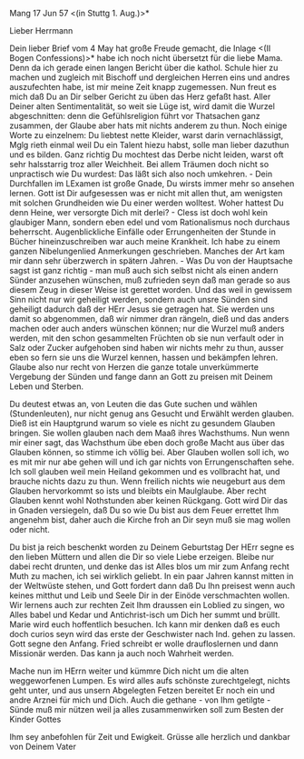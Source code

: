  Mang 17 Jun 57
 <(in Stuttg 1. Aug.)>*

Lieber Herrmann

Dein lieber Brief vom 4 May hat große Freude gemacht, die Inlage <(II Bogen Confessions)>* habe ich noch nicht übersetzt für die liebe Mama. Denn da ich gerade einen langen Bericht über die kathol. Schule hier zu machen und zugleich mit Bischoff und dergleichen Herren eins und andres auszufechten habe, ist mir meine Zeit knapp zugemessen. Nun freut es mich daß Du an Dir selber Gericht zu üben das Herz gefaßt hast. Aller Deiner alten Sentimentalität, so weit sie Lüge ist, wird damit die Wurzel abgeschnitten: denn die Gefühlsreligion führt vor Thatsachen ganz zusammen, der Glaube aber hats mit nichts anderem zu thun. Noch einige Worte zu einzelnem: Du liebtest nette Kleider, warst darin vernachlässigt, Mglg rieth einmal weil Du ein Talent hiezu habst, solle man lieber dazuthun und es bilden. Ganz richtig Du mochtest das Derbe nicht leiden, warst oft sehr halsstarrig troz aller Weichheit. Bei allem Träumen doch nicht so unpractisch wie Du wurdest: Das läßt sich also noch umkehren. - Dein Durchfallen im LExamen ist große Gnade, Du wirsts immer mehr so ansehen lernen. Gott ist Dir aufgesessen was er nicht mit allen thut, am wenigsten mit solchen Grundheiden wie Du einer werden wolltest. Woher hattest Du denn Heine, wer versorgte Dich mit derlei? - Cless ist doch wohl kein glaubiger Mann, sondern eben edel und vom Rationalismus noch durchaus beherrscht. Augenblickliche Einfälle oder Errungenheiten der Stunde in Bücher hineinzuschreiben war auch meine Krankheit. Ich habe zu einem ganzen Nibelungenlied Anmerkungen geschrieben. Manches der Art kam mir dann sehr überzwerch in spätern Jahren. - Was Du von der Hauptsache sagst ist ganz richtig - man muß auch sich selbst nicht als einen andern Sünder anzusehen wünschen, muß zufrieden seyn daß man gerade so aus diesem Zeug in dieser Weise ist gerettet worden. Und das weil in gewissem Sinn nicht nur wir geheiligt werden, sondern auch unsre Sünden sind geheiligt dadurch daß der HErr Jesus sie getragen hat. Sie werden uns damit so abgenommen, daß wir nimmer dran rängeln, dieß und das anders machen oder auch anders wünschen können; nur die Wurzel muß anders werden, mit den schon gesammelten Früchten ob sie nun verfault oder in Salz oder Zucker aufgehoben sind haben wir nichts mehr zu thun, ausser eben so fern sie uns die Wurzel kennen, hassen und bekämpfen lehren. Glaube also nur recht von Herzen die ganze totale unverkümmerte Vergebung der Sünden und fange dann an Gott zu preisen mit Deinem Leben und Sterben.

Du deutest etwas an, von Leuten die das Gute suchen und wählen (Stundenleuten), nur nicht genug ans Gesucht und Erwählt werden glauben. Dieß ist ein Hauptgrund warum so viele es nicht zu gesundem Glauben bringen. Sie wollen glauben nach dem Maaß ihres Wachsthums. Nun wenn mir einer sagt, das Wachsthum übe eben doch große Macht aus über das Glauben können, so stimme ich völlig bei. Aber Glauben wollen soll ich, wo es mit mir nur abe gehen will und ich gar nichts von Errungenschaften sehe. Ich soll glauben weil mein Heiland gekommen und es vollbracht hat, und brauche nichts dazu zu thun. Wenn freilich nichts wie neugeburt aus dem Glauben hervorkommt so ists und bleibts ein Maulglaube. Aber recht Glauben kennt wohl Nothstunden aber keinen Rückgang. Gott wird Dir das in Gnaden versiegeln, daß Du so wie Du bist aus dem Feuer errettet Ihm angenehm bist, daher auch die Kirche froh an Dir seyn muß sie mag wollen oder nicht.

Du bist ja reich beschenkt worden zu Deinem Geburtstag Der HErr segne es den lieben Müttern und allen die Dir so viele Liebe erzeigen. Bleibe nur dabei recht drunten, und denke das ist Alles blos um mir zum Anfang recht Muth zu machen, ich sei wirklich geliebt. In ein paar Jahren kannst mitten in der Weltwüste stehen, und Gott fordert dann daß Du Ihn preisest wenn auch keines mitthut und Leib und Seele Dir in der Einöde verschmachten wollen. Wir lernens auch zur rechten Zeit Ihm draussen ein Loblied zu singen, wo Alles babel und Kedar und Antichrist-isch um Dich her summt und brüllt. 
Marie wird euch hoffentlich besuchen. Ich kann mir denken daß es euch doch curios seyn wird das erste der Geschwister nach Ind. gehen zu lassen. Gott segne den Anfang. Fried schreibt er wolle draufloslernen und dann Missionär werden. Das kann ja auch noch Wahrheit werden.

Mache nun im HErrn weiter und kümmre Dich nicht um die alten weggeworfenen Lumpen. Es wird alles aufs schönste zurechtgelegt, nichts geht unter, und aus unsern Abgelegten Fetzen bereitet Er noch ein und andre Arznei für mich und Dich. Auch die gethane - von Ihm getilgte - Sünde muß mir nützen weil ja alles zusammenwirken soll zum Besten der Kinder Gottes

Ihm sey anbefohlen für Zeit und Ewigkeit. Grüsse alle herzlich und dankbar  von Deinem Vater

